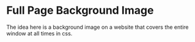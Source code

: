 # Full Page Background Image
The idea here is a background image on a website that covers the entire window at all times in css.
